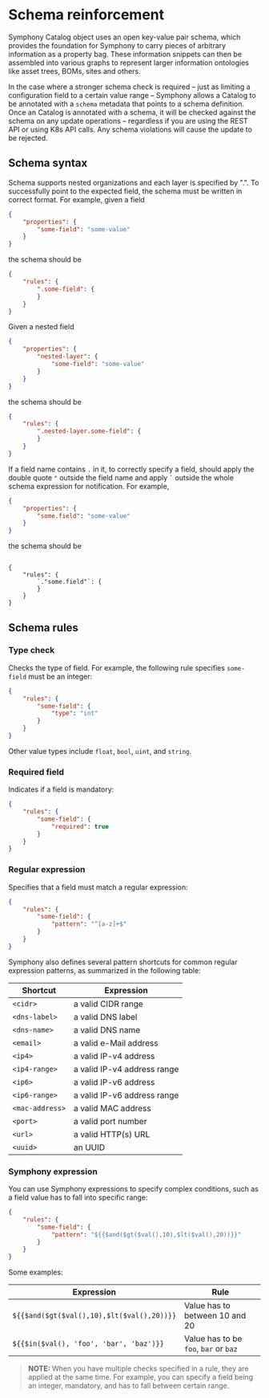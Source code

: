 # Schema reinforcement

Symphony Catalog object uses an open key-value pair schema, which provides the foundation for Symphony to carry pieces of arbitrary information as a property bag. These information snippets can then be assembled into various graphs to represent larger information ontologies like asset trees, BOMs, sites and others.

In the case where a stronger schema check is required – just as limiting a configuration field to a certain value range – Symphony allows a Catalog to be annotated with a `schema` metadata that points to a schema definition. Once an Catalog is annotated with a schema, it will be checked against the schema on any update operations – regardless if you are using the REST API or using K8s API calls. Any schema violations will cause the update to be rejected.

## Schema syntax

Schema supports nested organizations and each layer is specified by ".". To successfully point to the expected field, the schema must be written in correct format. For example, given a field
```json
{
    "properties": {
        "some-field": "some-value"
    }
}
```
the schema should be
```json
{
    "rules": {
        ".some-field": {
        }
    }
}
```
Given a nested field
```json
{
    "properties": {
        "nested-layer": {
            "some-field": "some-value"
        }
    }
}
```
the schema should be
```json
{
    "rules": {
        ".nested-layer.some-field": {
        }
    }
}
```
If a field name contains `.` in it, to correctly specify a field, should apply the double quote `"` outside the field name and apply <code>\`</code> outside the whole schema expression for notification. For example,
```json
{
    "properties": {
        "some.field": "some-value"
    }
}
```
the schema should be
<pre><code>
{
    "rules": {
        `."some.field"`: {
        }
    }
}
</code></pre>

## Schema rules

### Type check
Checks the type of field. For example, the following rule specifies `some-field` must be an integer:

```json
{
    "rules": {
        "some-field": {
            "type": "int"
        }
    }
}
```
Other value types include `float`, `bool`, `uint`, and `string`.

### Required field

Indicates if a field is mandatory:

```json
{
    "rules": {
        "some-field": {
            "required": true
        }
    }
}
```

### Regular expression

Specifies that a field must match a regular expression:

```json
{
    "rules": {
        "some-field": {
            "pattern": "^[a-z]+$"
        }
    }
}
```

Symphony also defines several pattern shortcuts for common regular expression patterns, as summarized in the following table:

|Shortcut| Expression|
|--------|--------|
|`<cidr>`| a valid CIDR range |
| `<dns-label>`| a valid DNS label|
| `<dns-name>` | a valid DNS name|
| `<email>` | a valid e-Mail address|
|`<ip4>`| a valid IP-v4 address|
|`<ip4-range>`|a valid IP-v4 address range|
|`<ip6>`|a valid IP-v6 address|
|`<ip6-range>`|a valid IP-v6 address range|
|`<mac-address>`| a valid MAC address|
|`<port>`|a valid port number|
| `<url>` | a valid HTTP(s) URL |
| `<uuid>` | an UUID |

### Symphony expression
You can use Symphony expressions to specify complex conditions, such as a field value has to fall into specific range:

```json
{
    "rules": {
        "some-field": {
            "pattern": "${{$and($gt($val(),10),$lt($val(),20))}}"
        }
    }
}
```
Some examples:

|Expression| Rule|
|--------|--------|
|`${{$and($gt($val(),10),$lt($val(),20))}}`| Value has to between 10 and 20 |
|`${{$in($val(), 'foo', 'bar', 'baz')}}`| Value has to be `foo`, `bar` or `baz` |

> **NOTE:** When you have multiple checks specified in a rule, they are applied at the same time. For example, you can specify a field being an integer, mandatory, and has to fall between certain range.

